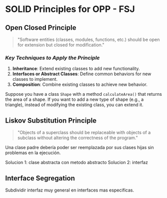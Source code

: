 # SOLID Principles for OPP - FSJ

## **Open Closed Principle**

> "Software entities (classes, modules, functions, etc.) should be open for extension but closed for modification."

### *Key Techniques to Apply the Principle*

1. **Inheritance**: Extend existing classes to add new functionality.
2. **Interfaces or Abstract Classes**: Define common behaviors for new classes to implement.
3. **Composition**: Combine existing classes to achieve new behavior.

Suppose you have a class `Shape` with a method `calculateArea()` that returns the area of a shape. If you want to add a new type of shape (e.g., a triangle), instead of modifying the existing class, you can extend it.
## **Liskov Substitution Principle**

> "Objects of a superclass should be replaceable with objects of a subclass without altering the correctness of the program."

Una clase padre debería poder ser reemplazada por sus clases hijas sin problemas en la ejecución.

Solucion 1: clase abstracta con metodo abstracto
Solucion 2: interfaz

## Interface Segregation

Subdividir interfaz muy general en interfaces mas especificas.